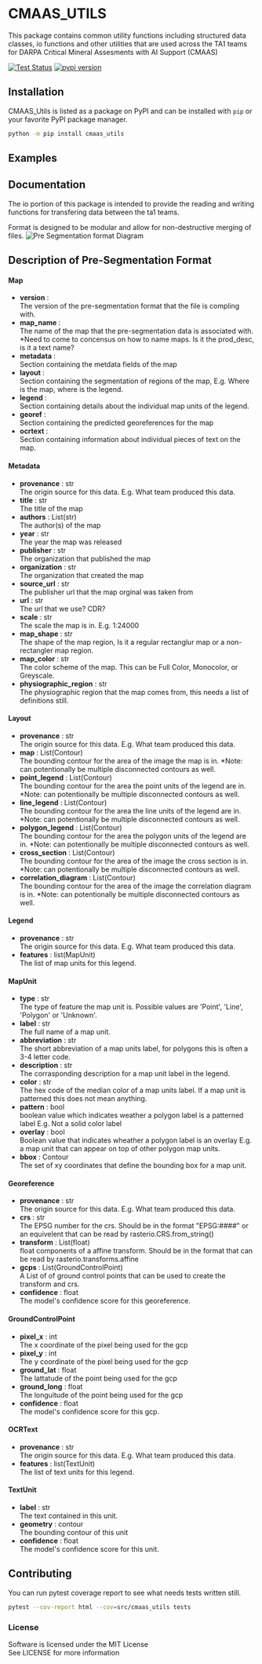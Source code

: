# CMAAS_UTILS

This package contains common utility functions including structured data classes, io functions and other utilities that are used across the TA1 teams for DARPA Critical Mineral Assesments with AI Support (CMAAS)

[![Test Status](https://github.com/abodeuis/cmaas_utils/actions/workflows/testrunner.yml/badge.svg)](https://github.com/abodeuis/cmaas_utils/actions/workflows/testrunner.yml)
[![pypi version](https://img.shields.io/pypi/v/rasterio)](https://pypi.org/project/rasterio/)


## Installation

CMAAS_Utils is listed as a package on PyPI and can be installed with `pip` or your favorite PyPI package manager.

```bash
python -m pip install cmaas_utils
```

## Examples 

## Documentation
The io portion of this package is intended to provide the reading and writing functions for transfering data between the ta1 teams. 

Format is designed to be modular and allow for non-destructive merging of files. 
![Pre Segmentation format Diagram](MuleFormat11.png)

## Description of Pre-Segmentation Format
#### Map
* **version** :<br>
    The version of the pre-segmentation format that the file is compling with.
* **map_name** :<br>
    The name of the map that the pre-segmentation data is associated with. *Need to come to concensus on how to name maps. Is it the prod_desc, is it a text name?
* **metadata** :<br>
    Section containing the metdata fields of the map
* **layout** :<br>
    Section containing the segmentation of regions of the map, E.g. Where is the map, where is the legend.
* **legend** :<br>
    Section containing details about the individual map units of the legend. 
* **georef** :<br>
    Section containing the predicted georeferences for the map
* **ocrtext** :<br>
    Section containing information about individual pieces of text on the map.

#### Metadata
* **provenance** : str<br>
    The origin source for this data. E.g. What team produced this data. 
* **title** : str<br>
    The title of the map
* **authors** : List(str)<br>
    The author(s) of the map
* **year** : str<br>
    The year the map was released
* **publisher** : str<br>
    The organization that published the map 
* **organization** : str<br>
    The organization that created the map
* **source_url** : str<br>
    The publisher url that the map orginal was taken from
* **url** : str<br>
    The url that we use? CDR?
* **scale** : str<br>
    The scale the map is in. E.g. 1:24000
* **map_shape** : str<br>
    The shape of the map region, Is it a regular rectanglur map or a non-rectangler map region.
* **map_color** : str<br>
    The color scheme of the map. This can be Full Color, Monocolor, or Greyscale.
* **physiographic_region** : str<br>
    The physiographic region that the map comes from, this needs a list of definitions still.
  
#### Layout
* **provenance** : str<br>
    The origin source for this data. E.g. What team produced this data. 
* **map** : List(Contour)<br>
    The bounding contour for the area of the image the map is in. *Note: can potentionally be multiple disconnected contours as well.
* **point_legend** : List(Contour)<br>
    The bounding contour for the area the point units of the legend are in. *Note: can potentionally be multiple disconnected contours as well.
* **line_legend** : List(Contour)<br>
    The bounding contour for the area the line units of the legend are in. *Note: can potentionally be multiple disconnected contours as well.
* **polygon_legend** : List(Contour)<br>
    The bounding contour for the area the polygon units of the legend are in. *Note: can potentionally be multiple disconnected contours as well.
* **cross_section** : List(Contour)<br>
    The bounding contour for the area of the image the cross section is in. *Note: can potentionally be multiple disconnected contours as well.
* **correlation_diagram** : List(Contour)<br>
    The bounding contour for the area of the image the correlation diagram is in. *Note: can potentionally be multiple disconnected contours as well.
    
  

#### Legend
* **provenance** : str<br>
    The origin source for this data. E.g. What team produced this data. 
* **features** : list(MapUnit)<br>
    The list of map units for this legend.

#### MapUnit
* **type** : str<br>
    The type of feature the map unit is. Possible values are 'Point', 'Line', 'Polygon' or 'Unknown'.
* **label** : str<br>
    The full name of a map unit.
* **abbreviation** : str<br>
    The short abbreviation of a map units label, for polygons this is often a 3-4 letter code. 
* **description** : str<br>
    The corrasponding description for a map unit label in the legend.
* **color** : str<br>
    The hex code of the median color of a map units label. If a map unit is patterned this does not mean anything.
* **pattern** : bool<br>
    boolean value which indicates weather a polygon label is a patterned label E.g. Not a solid color label
* **overlay** : bool<br>
    Boolean value that indicates wheather a polygon label is an overlay E.g. a map unit that can appear on top of other polygon map units.
* **bbox** : Contour<br>
    The set of xy coordinates that define the bounding box for a map unit.

#### Georeference
* **provenance** : str<br>
    The origin source for this data. E.g. What team produced this data. 
* **crs** : str<br>
    The EPSG number for the crs. Should be in the format "EPSG:####" or an equivelent that can be read by rasterio.CRS.from_string()
* **transform** : List(float)<br>
    float components of a affine transform. Should be in the format that can be read by rasterio.transforms.affine
* **gcps** : List(GroundControlPoint)<br>
    A List of of ground control points that can be used to create the transform and crs.
* **confidence** : float<br>
    The model's confidence score for this georeference.

#### GroundControlPoint
* **pixel_x** : int <br>
    The x coordinate of the pixel being used for the gcp
* **pixel_y** : int <br>
    The y coordinate of the pixel being used for the gcp
* **ground_lat** : float <br>
    The lattatude of the point being used for the gcp
* **ground_long** : float <br>
    The longuitude of the point being used for the gcp
* **confidence** : float<br>
    The model's confidence score for this gcp.

#### OCRText
* **provenance** : str<br>
    The origin source for this data. E.g. What team produced this data. 
* **features** : list(TextUnit)<br>
    The list of text units for this legend.
  
#### TextUnit
* **label** : str <br>
    The text contained in this unit.
* **geometry** : contour <br>
    The bounding contour of this unit
* **confidence** : float<br>
    The model's confidence score for this unit.

## Contributing
You can run pytest coverage report to see what needs tests written still.
```bash
pytest --cov-report html --cov=src/cmaas_utils tests 
```

### License

Software is licensed under the MIT License<br>
See LICENSE for more information
